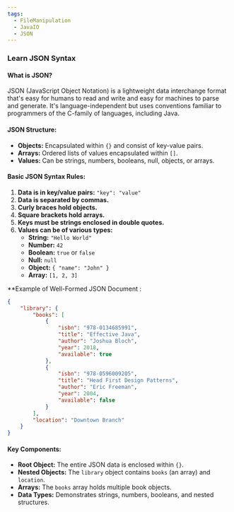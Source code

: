 ```yaml
---
tags:
  - FileManipulation
  - JavaIO
  - JSON
---
```


### Learn JSON Syntax

#### **What is JSON?**
JSON (JavaScript Object Notation) is a lightweight data interchange format that's easy for humans to read and write and easy for machines to parse and generate. It's language-independent but uses conventions familiar to programmers of the C-family of languages, including Java.
#### **JSON Structure:**
- **Objects:** Encapsulated within `{}` and consist of key-value pairs.
- **Arrays:** Ordered lists of values encapsulated within `[]`.
- **Values:** Can be strings, numbers, booleans, null, objects, or arrays.
#### **Basic JSON Syntax Rules:**
1. **Data is in key/value pairs:** `"key": "value"`
2. **Data is separated by commas.**
3. **Curly braces hold objects.**
4. **Square brackets hold arrays.**
5. **Keys must be strings enclosed in double quotes.**
6. **Values can be of various types:**
    - **String:** `"Hello World"`
    - **Number:** `42`
    - **Boolean:** `true` or `false`
    - **Null:** `null`
    - **Object:** `{ "name": "John" }`
    - **Array:** `[1, 2, 3]`

**Example of Well-Formed JSON Document :
```JSON
{
    "library": {
        "books": [
            {
                "isbn": "978-0134685991",
                "title": "Effective Java",
                "author": "Joshua Bloch",
                "year": 2018,
                "available": true
            },
            {
                "isbn": "978-0596009205",
                "title": "Head First Design Patterns",
                "author": "Eric Freeman",
                "year": 2004,
                "available": false
            }
        ],
        "location": "Downtown Branch"
    }
}
```
#### **Key Components:**
- **Root Object:** The entire JSON data is enclosed within `{}`.
- **Nested Objects:** The `library` object contains `books` (an array) and `location`.
- **Arrays:** The `books` array holds multiple book objects.
- **Data Types:** Demonstrates strings, numbers, booleans, and nested structures.